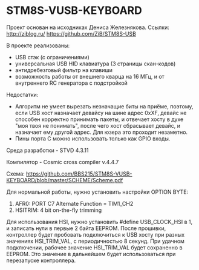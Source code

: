 # STM8S-VUSB-KEYBOARD

Проект основан на исходниках Дениса Железнякова. Ссылки: http://ziblog.ru/  https://github.com/ZiB/STM8S-USB

В проекте реализованы:
- USB стэк (с ограничениями)
- универсальная USB HID клавиатура (3 страницы скан-кодов)
- антидребезговый фильтр на клавиши
- возможность работы от внешнего кварца на 16 МГц, и от внутреннего RC генератора с подстройкой

Недостатки:
- Алгоритм не умеет вырезать незначащие биты на приёме, поэтому, если USB хост назначает девайсу на шине адрес 0xXF, девайс не способен корректно принимать пакеты, и отвечает хосту в духе "моя твоя не понимать", после чего хост сбрасывает девайс, и назначает ему другой адрес. Для юзера это проходит незаметно.
- Пины порта С можно использовать только как GPIO входы.

Среда разработки - STVD 4.3.11

Компилятор - Cosmic cross compiler v.4.4.7

Схема: https://github.com/BBS215/STM8S-VUSB-KEYBOARD/blob/master/SCHEME/Scheme.pdf

Для нормальной работы, нужно установить настройки OPTION BYTE:
1) AFR0: PORT C7 Alternate Function = TIM1_CH2
2) HSITRIM: 4 bit on-the-fly trimming

Для использования HSI, нужно установить #define USB_CLOCK_HSI в 1, и записать нули в первые 2 байта EEPROM. После прошивки, контроллер будет пробовать подключиться к USB хосту при разных значениях HSI_TRIM_VAL, с периодичностью 8 секунд. При удачном подключении, рабочее значение HSI_TRIM_VAL будет сохраненно в EEPROM. Это значение в дальнейшем будет использоваться при перезапуске контроллера.


